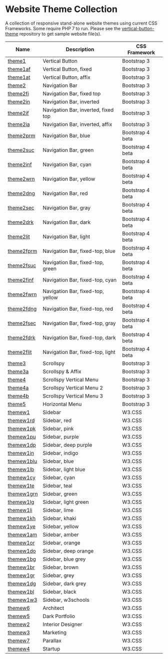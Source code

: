 # Website Theme Collection
A collection of responsive stand-alone website themes using current CSS Frameworks.  Some require PHP 7 to run.  Please see the [vertical-button-theme](https://github.com/emrickj/vertical-button-theme) repository to get sample website file(s).

| Name | Description | CSS Framework |
| --- | --- | --- |
| [theme1](theme1.php) | Vertical Button | Bootstrap 3 |
| [theme1af](theme1af.php) | Vertical Button, fixed | Bootstrap 3 |
| [theme1at](theme1at.php) | Vertical Button, affix | Bootstrap 3 |
| [theme2](theme2.php) | Navigation Bar | Bootstrap 3 |
| [theme2fi](theme2fi.php) | Navigation Bar, fixed top | Bootstrap 3 |
| [theme2in](theme2in.php) | Navigation Bar, inverted | Bootstrap 3 |
| [theme2if](theme2if.php) | Navigation Bar, inverted, fixed top | Bootstrap 3 |
| [theme2ia](theme2ia.php) | Navigation Bar, inverted, affix | Bootstrap 3 |
| [theme2prm](theme2prm.php) | Navigation Bar, blue | Bootstrap 4 beta |
| [theme2suc](theme2suc.php) | Navigation Bar, green | Bootstrap 4 beta |
| [theme2inf](theme2inf.php) | Navigation Bar, cyan | Bootstrap 4 beta |
| [theme2wrn](theme2wrn.php) | Navigation Bar, yellow | Bootstrap 4 beta |
| [theme2dng](theme2dng.php) | Navigation Bar, red | Bootstrap 4 beta |
| [theme2sec](theme2sec.php) | Navigation Bar, gray | Bootstrap 4 beta |
| [theme2drk](theme2drk.php) | Navigation Bar, dark | Bootstrap 4 beta |
| [theme2lit](theme2lit.php) | Navigation Bar, light | Bootstrap 4 beta |
| [theme2fprm](theme2fprm.php) | Navigation Bar, fixed-top, blue | Bootstrap 4 beta |
| [theme2fsuc](theme2fsuc.php) | Navigation Bar, fixed-top, green | Bootstrap 4 beta |
| [theme2finf](theme2finf.php) | Navigation Bar, fixed-top, cyan | Bootstrap 4 beta |
| [theme2fwrn](theme2fwrn.php) | Navigation Bar, fixed-top, yellow | Bootstrap 4 beta |
| [theme2fdng](theme2fdng.php) | Navigation Bar, fixed-top, red | Bootstrap 4 beta |
| [theme2fsec](theme2fsec.php) | Navigation Bar, fixed-top, gray | Bootstrap 4 beta |
| [theme2fdrk](theme2fdrk.php) | Navigation Bar, fixed-top, dark | Bootstrap 4 beta |
| [theme2flit](theme2flit.php) | Navigation Bar, fixed-top, light | Bootstrap 4 beta |
| [theme3](theme3.php) | Scrollspy | Bootstrap 3 |
| [theme3a](theme3a.php) | Scrollspy & Affix | Bootstrap 3 |
| [theme4](theme4.php) | Scrollspy Vertical Menu | Bootstrap 3 |
| [theme4a](theme4a.php) | Scrollspy Vertical Menu 2 | Bootstrap 3 |
| [theme4b](theme4b.php) | Scrollspy Vertical Menu 3 | Bootstrap 3 |
| [theme5](theme5.php) | Horizontal Menu | Bootstrap 3 |
| [themew1](themew1.php) | Sidebar | W3.CSS |
| [themew1rd](themew1rd.php) | Sidebar, red | W3.CSS |
| [themew1pk](themew1pk.php) | Sidebar, pink | W3.CSS |
| [themew1pu](themew1pu.php) | Sidebar, purple | W3.CSS |
| [themew1dp](themew1dp.php) | Sidebar, deep purple | W3.CSS |
| [themew1in](themew1in.php) | Sidebar, indigo | W3.CSS |
| [themew1blu](themew1blu.php) | Sidebar, blue | W3.CSS |
| [themew1lb](themew1lb.php) | Sidebar, light blue | W3.CSS |
| [themew1cy](themew1cy.php) | Sidebar, cyan | W3.CSS |
| [themew1te](themew1te.php) | Sidebar, teal | W3.CSS |
| [themew1grn](themew1grn.php) | Sidebar, green | W3.CSS |
| [themew1lg](themew1lg.php) | Sidebar, light green | W3.CSS |
| [themew1li](themew1li.php) | Sidebar, lime | W3.CSS |
| [themew1kh](themew1kh.php) | Sidebar, khaki | W3.CSS |
| [themew1ye](themew1ye.php) | Sidebar, yellow | W3.CSS |
| [themew1am](themew1am.php) | Sidebar, amber | W3.CSS |
| [themew1or](themew1or.php) | Sidebar, orange | W3.CSS |
| [themew1do](themew1do.php) | Sidebar, deep orange | W3.CSS |
| [themew1bg](themew1bg.php) | Sidebar, blue grey | W3.CSS |
| [themew1br](themew1br.php) | Sidebar, brown | W3.CSS |
| [themew1gr](themew1gr.php) | Sidebar, grey | W3.CSS |
| [themew1dg](themew1dg.php) | Sidebar, dark grey | W3.CSS |
| [themew1bl](themew1bl.php) | Sidebar, black | W3.CSS |
| [themew1w3](themew1w3.php) | Sidebar, w3schools | W3.CSS |
| [themew6](themew6.php) | Architect | W3.CSS |
| [themew5](themew5.php) | Dark Portfolio | W3.CSS |
| [themew2](themew2.php) | Interior Designer | W3.CSS |
| [themew3](themew3.php) | Marketing | W3.CSS |
| [themew7](themew7.php) | Parallax | W3.CSS |
| [themew4](themew4.php) | Startup | W3.CSS |

